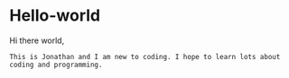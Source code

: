 # Hello-world

Hi there world,
  
    This is Jonathan and I am new to coding. I hope to learn lots about coding and programming. 
